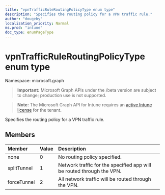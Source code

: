 ```yaml
---
title: "vpnTrafficRuleRoutingPolicyType enum type"
description: "Specifies the routing policy for a VPN traffic rule."
author: "dougeby"
localization_priority: Normal
ms.prod: "intune"
doc_type: enumPageType
---
```


# vpnTrafficRuleRoutingPolicyType enum type

Namespace: microsoft.graph

> **Important:** Microsoft Graph APIs under the /beta version are subject to change; production use is not supported.

> **Note:** The Microsoft Graph API for Intune requires an [active Intune license](https://go.microsoft.com/fwlink/?linkid=839381) for the tenant.

Specifies the routing policy for a VPN traffic rule.

## Members
|Member|Value|Description|
|:---|:---|:---|
|none|0|No routing policy specified.|
|splitTunnel|1|Network traffic for the specified app will be routed through the VPN.|
|forceTunnel|2|All network traffic will be routed through the VPN.|






